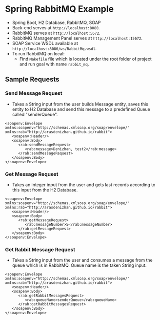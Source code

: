 # Spring RabbitMQ Example

- Spring Boot, H2 Database, RabbitMQ, SOAP
- Back-end serves at `http://localhost:8080`.
- RabbitMQ serves at `http://localhost:5672`.
- RabbitMQ Management Panel serves at `http://localhost:15672`.
- SOAP Service WSDL available at `http://localhost:8080/ws/RabbitMq.wsdl`.
- To run RabbitMQ on local:
    - Find `Makefile` file which is located under the root folder of project and run goal with name `rabbit_mq`.

## Sample Requests

### Send Message Request
- Takes a String input from the user builds Message entity, saves this entity to H2 Database and send this message to a predefined Queue called "senderQueue".
```
<soapenv:Envelope xmlns:soapenv="http://schemas.xmlsoap.org/soap/envelope/" xmlns:rab="http://arasdenizhan.github.io/rabbit">
   <soapenv:Header/>
   <soapenv:Body>
      <rab:sendMessageRequest>
         <rab:message>Denizhan, test2</rab:message>
      </rab:sendMessageRequest>
   </soapenv:Body>
</soapenv:Envelope>
```

### Get Message Request
- Takes an integer input from the user and gets last records according to this input from the H2 Database.
```
<soapenv:Envelope xmlns:soapenv="http://schemas.xmlsoap.org/soap/envelope/" xmlns:rab="http://arasdenizhan.github.io/rabbit">
   <soapenv:Header/>
   <soapenv:Body>
      <rab:getMessageRequest>
         <rab:messageNumber>5</rab:messageNumber>
      </rab:getMessageRequest>
   </soapenv:Body>
</soapenv:Envelope>
```

### Get Rabbit Message Request
- Takes a String input from the user and consumes a message from the queue which is in RabbitMQ. Queue name is the taken String input.
```
<soapenv:Envelope xmlns:soapenv="http://schemas.xmlsoap.org/soap/envelope/" xmlns:rab="http://arasdenizhan.github.io/rabbit">
   <soapenv:Header/>
   <soapenv:Body>
      <rab:getRabbitMessagesRequest>
         <rab:queueName>senderQueue</rab:queueName>
      </rab:getRabbitMessagesRequest>
   </soapenv:Body>
</soapenv:Envelope>
```

